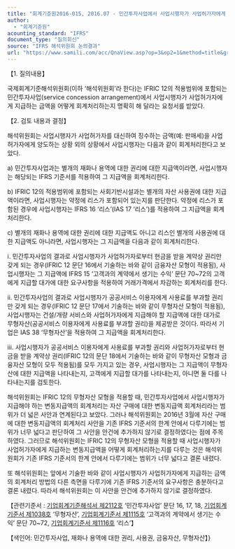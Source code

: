 ```yaml
---
title: "회계기준원2016-015, 2016.07 - 민간투자사업에서 사업시행자가 사업허가자에게 지급하는 금액(IFRIC 2 ‘민간투자사업’)"
author:
  - "회계기준원"
acounting_standard: "IFRS"
document_type: "질의회신"
source: "IFRS 해석위원회 논의결과"
url: "https://www.samili.com/acc/QnaView.asp?op=3&op2=1&method=title&group=2123-15;1&orgcode=2&searchword=&page=9&code=%ED%9A%8C%EA%B3%84%EA%B8%B0%EC%A4%80%EC%9B%902016%2D015%3A20160731"
---
```

【1. 질의내용】

국제회계기준해석위원회(이하 ‘해석위원회’라 한다)는 IFRIC 12의 적용범위에 포함되는 민간투자사업(service concession arrangement)에서 사업시행자가 사업허가자에게 지급하는 금액을 어떻게 회계처리하는지 명확히 해 달라는 요청서를 받았다.

  

【2. 검토 내용과 결정】

해석위원회는 사업시행자가 사업허가자를 대신하여 징수하는 금액(예: 판매세)을 사업허가자에게 양도하는 상황 외의 상황에서 사업시행자는 다음과 같이 회계처리한다고 보았다.

a) 민간투자사업과는 별개의 재화나 용역에 대한 권리에 대한 지급액이라면, 사업시행자는 해당되는 IFRS 기준서를 적용하여 그 지급액을 회계처리한다.

b) IFRIC 12의 적용범위에 포함되는 사회기반시설과는 별개의 자산 사용권에 대한 지급액이라면, 사업시행자는 약정에 리스가 포함되어 있는지를 판단한다. 약정에 리스가 포함된 경우에 사업시행자는 IFRS 16 ‘리스’(IAS 17 ‘리스’)를 적용하여 그 지급액을 회계처리한다.

c) 별개의 재화나 용역에 대한 권리에 대한 지급액도 아니고 리스인 별개의 사용권에 대한 지급액도 아니라면, 사업시행자는 그 지급액을 다음과 같이 회계처리한다.

ⅰ. 민간투자사업의 결과로 사업시행자가 사업허가자로부터 현금을 받을 계약상 권리만 갖게 되는 경우(IFRIC 12 문단 16에서 기술하는 바와 같이 금융자산 모형이 적용됨), 사업시행자는 그 지급액에 IFRS 15 ‘고객과의 계약에서 생기는 수익’ 문단 70~72의 고객에게 지급할 대가에 대한 요구사항을 적용하여 거래가격에서 차감하는 회계처리를 한다.

ⅱ. 민간투자사업의 결과로 사업시행자가 공공서비스 이용자에게 사용료를 부과할 권리만 갖게 되는 경우(IFRIC 12 문단 17에서 기술하는 바와 같이 무형자산 모형이 적용됨), 사업시행자는 건설/개량 서비스와 사업허가자에게 지급해야 할 지급액에 대한 대가로 무형자산(공공서비스 이용자에게 사용료를 부과할 권리)을 제공받은 것이다. 따라서 기업은 IAS 38 ‘무형자산’을 적용하여 그 지급액을 회계처리한다.

ⅲ. 사업시행자가 공공서비스 이용자에게 사용료를 부과할 권리와 사업허가자로부터 현금을 받을 계약상 권리(IFRIC 12의 문단 18에서 기술하는 바와 같이 무형자산 모형과 금융자산 모형이 모두 적용됨)를 모두 가지고 있는 경우, 사업시행자는 그 지급액이 무형자산에 대한 지급액을 나타내는지, 고객에게 지급할 대가를 나타내는지, 아니면 둘 다를 나타내는지를 검토한다.

해석위원회는 IFRIC 12의 무형자산 모형을 적용할 때, 민간투자사업에서 사업시행자가 지급해야 하는 변동지급액의 회계처리는 자산 구매에 대한 변동지급액 회계처리라는 범위가 더 넓은 사안과 연계된다고 보았다. 그러나 해석위원회는 2016년 3월에 자산 구매에 대한 변동지급액의 회계처리 사안을 기존 IFRS 기준서의 한계 안에서 다루기에는 범위가 너무 넓다고 판단하여 그 사안을 안건에 추가하지 않기로 결정하였다는 점에 주목하였다. 그러므로 해석위원회는 IFRIC 12의 무형자산 모형을 적용할 때 사업시행자가 사업허가자에게 지급하는 변동지급액을 어떻게 회계처리하는지를 다루는 것은 해석위원회가 기존 IFRS 기준서의 한계 안에서 다루기에는 범위가 너무 넓다고 결론 내렸다.

또 해석위원회는 앞에서 기술한 바와 같이 사업시행자가 사업허가자에게 지급하는 금액의 회계처리 방법의 다른 측면을 다루기에 기존 IFRS 기준서의 요구사항은 충분하다고 결론 내렸다. 따라서 해석위원회는 이 사안을 안건에 추가하지 않기로 결정하였다.

  

【관련기준서 : [기업회계기준해석서 제2112호](https://www.samili.com/acc/HLINK.ASP?CD=2119-2112) ‘민간투자사업’ 문단 16, 17, 18, [기업회계기준서 제1038호](https://www.samili.com/acc/) ‘무형자산’, [기업회계기준서 제1115호](https://www.samili.com/acc/) ‘고객과의 계약에서 생기는 수익’ 문단 70~72, [기업회계기준서 제1116호](https://www.samili.com/acc/) ‘리스’】

【색인어: 민간투자사업, 재화나 용역에 대한 권리, 사용권, 금융자산, 무형자산】}